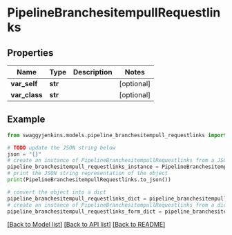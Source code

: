 # PipelineBranchesitempullRequestlinks


## Properties

Name | Type | Description | Notes
------------ | ------------- | ------------- | -------------
**var_self** | **str** |  | [optional] 
**var_class** | **str** |  | [optional] 

## Example

```python
from swaggyjenkins.models.pipeline_branchesitempull_requestlinks import PipelineBranchesitempullRequestlinks

# TODO update the JSON string below
json = "{}"
# create an instance of PipelineBranchesitempullRequestlinks from a JSON string
pipeline_branchesitempull_requestlinks_instance = PipelineBranchesitempullRequestlinks.from_json(json)
# print the JSON string representation of the object
print(PipelineBranchesitempullRequestlinks.to_json())

# convert the object into a dict
pipeline_branchesitempull_requestlinks_dict = pipeline_branchesitempull_requestlinks_instance.to_dict()
# create an instance of PipelineBranchesitempullRequestlinks from a dict
pipeline_branchesitempull_requestlinks_form_dict = pipeline_branchesitempull_requestlinks.from_dict(pipeline_branchesitempull_requestlinks_dict)
```
[[Back to Model list]](../README.md#documentation-for-models) [[Back to API list]](../README.md#documentation-for-api-endpoints) [[Back to README]](../README.md)


